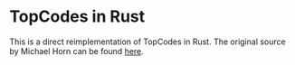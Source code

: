 # TopCodes in Rust

This is a direct reimplementation of TopCodes in Rust. The original source by
Michael Horn can be found [here](https://github.com/TIDAL-Lab/TopCodes).
